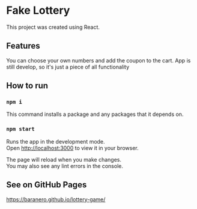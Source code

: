 # Fake Lottery

This project was created using React.

## Features
You can choose your own numbers and add the coupon to the cart. App is still develop, so it's just a piece of all functionality

## How to run

### `npm i`

This command installs a package and any packages that it depends on.

### `npm start`

Runs the app in the development mode.\
Open [http://localhost:3000](http://localhost:3000) to view it in your browser.

The page will reload when you make changes.\
You may also see any lint errors in the console.

## See on GitHub Pages

https://baranero.github.io/lottery-game/
